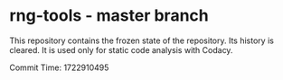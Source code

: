 # rng-tools - master branch

This repository contains the frozen state of the repository.
Its history is cleared. It is used only for static code
analysis with Codacy.

Commit Time: 1722910495
